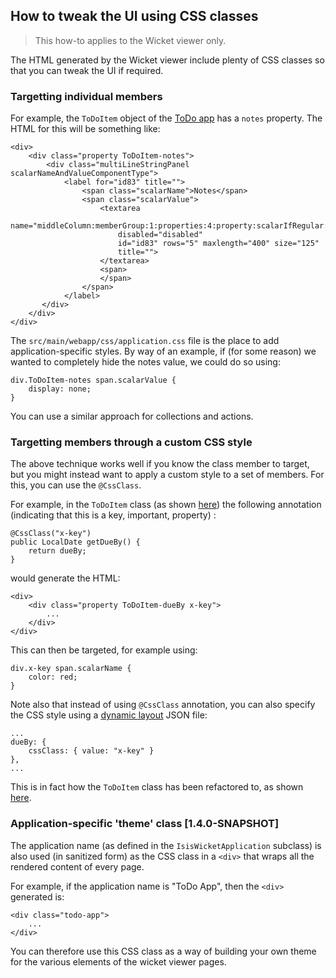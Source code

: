 How to tweak the UI using CSS classes
-------------------------------------

> This how-to applies to the Wicket viewer only.

The HTML generated by the Wicket viewer include plenty of CSS classes so that you can tweak the UI if required.

### Targetting individual members

For example, the `ToDoItem` object of the [ToDo app](../intro/getting-started/quickstart-archetype.html) has a `notes` property.  The HTML for this will be something like:

    <div>
        <div class="property ToDoItem-notes">
            <div class="multiLineStringPanel scalarNameAndValueComponentType">
                <label for="id83" title="">
                    <span class="scalarName">Notes</span>
                    <span class="scalarValue">
                        <textarea
                            name="middleColumn:memberGroup:1:properties:4:property:scalarIfRegular:scalarValue" 
                            disabled="disabled" 
                            id="id83" rows="5" maxlength="400" size="125" 
                            title="">
                        </textarea>
                        <span>
                        </span>
                    </span>
                </label>
           </div>
        </div>
    </div>
    

The `src/main/webapp/css/application.css` file is the place to add application-specific styles.  By way of an example, if (for some reason) we wanted to completely hide the notes value, we could do so using:

    div.ToDoItem-notes span.scalarValue {
        display: none;
    }

You can use a similar approach for collections and actions.


### Targetting members through a custom CSS style

The above technique works well if you know the class member to target, but you might instead want to apply a custom style to a set of members.  For this, you can use the `@CssClass`.

For example, in the `ToDoItem` class (as shown [here](https://github.com/apache/isis/blob/prepare/isis-viewer-wicket-1.3.1-RC1/example/application/quickstart_wicket_restful_jdo/dom/src/main/java/dom/todo/ToDoItem.java#L172)) the following annotation (indicating that this is a key, important, property) :

    @CssClass("x-key")
    public LocalDate getDueBy() {
        return dueBy;
    }

would generate the HTML:

    <div>
        <div class="property ToDoItem-dueBy x-key">
            ...
        </div>
    </div>

This can then be targeted, for example using:

    div.x-key span.scalarName {
    	color: red;
    }


Note also that instead of using `@CssClass` annotation, you can also specify the CSS style using a [dynamic layout](../../core/dynamic-layouts.html) JSON file:

    ...
    dueBy: {
        cssClass: { value: "x-key" }
    },
    ...

This is in fact how the `ToDoItem` class has been refactored to, as shown [here](https://github.com/apache/isis/blob/5e5b07c4691cbd651023c6ed8b7b756bc8370e09/example/application/quickstart_wicket_restful_jdo/dom/src/main/java/dom/todo/ToDoItem.layout.json#L94).

### Application-specific 'theme' class [1.4.0-SNAPSHOT]

The application name (as defined in the `IsisWicketApplication` subclass) is also used (in sanitized form) as the CSS class in a `<div>` that wraps all the rendered content of every page.

For example, if the application name is "ToDo App", then the `<div>` generated is:

    <div class="todo-app">
        ...
    </div>

You can therefore use this CSS class as a way of building your own theme for the various elements of the wicket viewer pages.
